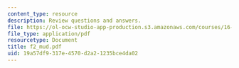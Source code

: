 ```yaml
---
content_type: resource
description: Review questions and answers.
file: https://ol-ocw-studio-app-production.s3.amazonaws.com/courses/16-01-unified-engineering-i-ii-iii-iv-fall-2005-spring-2006/19a57df9317e4570d2a21235bce4da02_f2_mud.pdf
file_type: application/pdf
resourcetype: Document
title: f2_mud.pdf
uid: 19a57df9-317e-4570-d2a2-1235bce4da02
---
```

